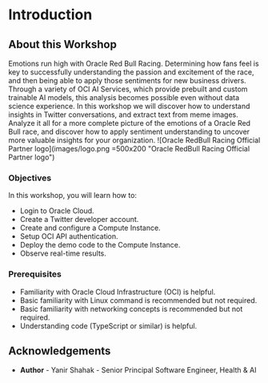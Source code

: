 # Introduction

## About this Workshop

Emotions run high with Oracle Red Bull Racing. Determining how fans feel is key to successfully understanding the passion and excitement of the race, and then being able to apply those sentiments for new business drivers.
Through a variety of OCI AI Services, which provide prebuilt and custom trainable AI models, this analysis becomes possible even without data science experience. In this workshop we will discover how to understand insights in Twitter conversations, and extract text from meme images. Analyze it all for a more complete picture of the emotions of a Oracle Red Bull race, and discover how to apply sentiment understanding to uncover more valuable insights for your organization.
![Oracle RedBull Racing Official Partner logo](images/logo.png =500x200 "Oracle RedBull Racing Official Partner logo")

### Objectives

In this workshop, you will learn how to:

* Login to Oracle Cloud.
* Create a Twitter developer account.
* Create and configure a Compute Instance.
* Setup OCI API authentication.
* Deploy the demo code to the Compute Instance.
* Observe real-time results.

### Prerequisites

* Familiarity with Oracle Cloud Infrastructure (OCI) is helpful.
* Basic familiarity with Linux command is recommended but not required.
* Basic familiarity with networking concepts is recommended but not required.
* Understanding code (TypeScript or similar) is helpful.

## **Acknowledgements**
* **Author** - Yanir Shahak - Senior Principal Software Engineer, Health & AI
